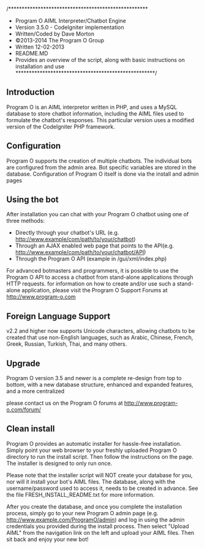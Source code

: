 /****************************************************
 * Program O AIML Interpreter/Chatbot Engine
 * Version 3.5.0 - CodeIgniter implementation
 * Written/Coded by Dave Morton
 * ©2013-2014 The Program O Group
 * Written 12-02-2013
 * README.MD
 * Provides an overview of the script, along with basic instructions on installation and use
 ****************************************************/


Introduction
---------------------------------------------------------
Program O is an AIML interpretor written in PHP, and uses a MySQL database to store chatbot information, including the AIML files used to formulate the chatbot's responses. This particular version uses a modified version of the CodeIgniter PHP framework.


Configuration
---------------------------------------------------------
Program O supports the creation of multiple chatbots. The individual bots are configured from the admin area. Bot specific variables are stored in the database. Configuration of Program O itself is done via the install and admin pages

Using the bot
---------------------------------------------------------
After installation you can chat with your Program O chatbot using one of three methods:

- Directly through your chatbot's URL (e.g. http://www.example/com/path/to/your/chatbot)
- Through an AJAX enabled web page that points to the API(e.g. http://www.example/com/path/to/your/chatbot/API)
- Through the Program O API (example in /gui/xml/index.php)

For advanced botmasters and programmers, it is possible to use the Program O API to access a chatbot from stand-alone applications through HTTP requests. for information on how to create and/or use such a stand-alone application, please visit the Program O Support Forums at http://www.program-o.com

Foreign Language Support
---------------------------------------------------------
v2.2 and higher now supports Unicode characters, allowing chatbots to be created that use non-English languages, such as Arabic, Chinese, French, Greek, Russian, Turkish, Thai, and many others.

Upgrade
---------------------------------------------------------
Program O version 3.5 and newer is a complete re-design from top to bottom, with a new database structure, enhanced and expanded features, and a more centralized


please contact us on the Program O forums at http://www.program-o.com/forum/

Clean install
---------------------------------------------------------
Program O provides an automatic installer for hassle-free installation. Simply point your web browser to your freshly uploaded Program O directory to run the install script. Then follow the instructions on the page. The installer is designed to only run once.

Please note that the installer script will NOT create your database for you, nor will it install your bot's AIML files. The database, along with the username/password used to access it, needs to be created in advance. See the file FRESH_INSTALL_README.txt for more information.

After you create the database, and once you complete the installation process, simply go to your new Program O admin page (e.g. http://www.example.com/ProgramO/admin) and log in using the admin credentials you provided during the install process. Then select "Upload AIML" from the navigation link on the left and upload your AIML files. Then sit back and enjoy your new bot!

